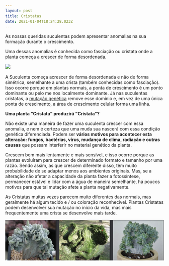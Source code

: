 ```yaml
---
layout: post
title: Cristatas
date: 2021-01-04T18:24:28.023Z
---
```

As nossas queridas suculentas podem apresentar anomalias na sua formação durante o crescimento.

Uma dessas anomalias é conhecida como fasciação ou cristata onde a planta começa a crescer de forma desordenada.

![](https://www.trianglenursery.co.uk/pictures/products/medium/ECHEVERIA-FROSTY-CRISTATA-5CM.jpg)

A Suculenta começa acrescer de forma desordenada e não de forma simétrica, semelhante a uma crista (também conhecidas como fasciação). Isso ocorre porque em plantas normais, a ponta de crescimento é um ponto dominante ou pelo me nos localmente dominante. Já nas suculentas cristatas, a [mutação genética](https://www.biologianet.com/genetica/mutacao.htm#:~:text=Ela%20pode%20ocorrer%20tanto%20em,onde%20ocorrem%20e%20efeitos%20causados.) remove esse domínio e, em vez de uma única ponta de crescimento, a área de crescimento celular forma uma linha. 

**Uma planta "Cristata" produzirá "Cristata"?**

Não existe uma maneira de fazer uma suculenta crescer com essa anomalia, e nem é certeza que uma muda sua nascerá com essa condição genética diferenciada. Podem ser **vários motivos para acontecer esta alteração: fungos, bactérias, vírus, mudança de clima, radiação e outras causas** que possam interferir no material genético da planta.

Crescem bem mais lentamente e mais sensível, e isso ocorre porque as plantas evoluíram para crescer de determinado formato e tamanho por uma razão. Sendo assim, as que crescem diferente disso, têm muito probabilidade de se adaptar menos aos ambientes originais. Mas, se a alteração não afetar a capacidade da planta fazer a fotossíntese, permanecer estável e lidar com a água de maneira semelhante, há poucos motivos para que tal mutação afete a planta negativamente.

As Cristatas muitas vezes parecem muito diferentes das normais, mas geralmente há algum tecido e / ou coloração reconhecível. Plantas Cristatas podem desenvolver sua mutação no início da vida, mas mais frequentemente uma crista se desenvolve mais tarde.

![](/assets/img/posts/3imagens.png "Exemplo de cristatas")